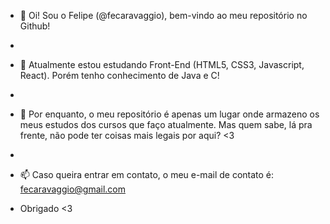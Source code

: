 - 👋 Oi! Sou o Felipe (@fecaravaggio), bem-vindo ao meu repositório no Github!
- 
- 🌱 Atualmente estou estudando Front-End (HTML5, CSS3, Javascript, React). Porém tenho conhecimento de Java e C!
- 
- 💞️ Por enquanto, o meu repositório é apenas um lugar onde armazeno os meus estudos dos cursos que faço atualmente. Mas quem sabe, lá pra frente, não pode ter coisas mais legais por aqui? <3
- 
- 📫 Caso queira entrar em contato, o meu e-mail de contato é: fecaravaggio@gmail.com

- Obrigado <3

<!---
fecaravaggio/fecaravaggio is a ✨ special ✨ repository because its `README.md` (this file) appears on your GitHub profile.
You can click the Preview link to take a look at your changes.
--->

